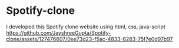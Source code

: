 # Spotify-clone
I developed this Spotify clone website using html, css, java-script
https://github.com/JayshreeGupta/Spotify-clone/assets/127476607/0ee73d23-f5ac-4833-8283-75f7e0d97b97

